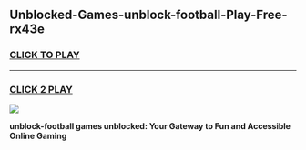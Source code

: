 
## Unblocked-Games-unblock-football-Play-Free-rx43e
<h3>
<a href="https://premium76.site?title=unblock-football&ref=21A">CLICK TO PLAY</a></h3>
<hr>

<h3>
<a href="https://premium76.site?title=unblock-football&ref=21A">CLICK 2 PLAY</a>
  
</h3>

<a href="https://premium76.site?title=unblock-football&ref=21A"><img src="https://clearcache.store/games.png"></a>


**unblock-football games unblocked: Your Gateway to Fun and Accessible Online Gaming**
